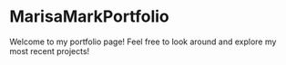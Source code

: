 # MarisaMarkPortfolio
Welcome to my portfolio page! Feel free to look around and explore my most recent projects!
